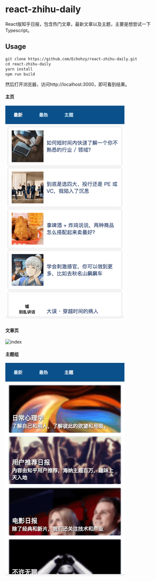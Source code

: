 # react-zhihu-daily

React版知乎日报，包含热门文章，最新文章以及主题，主要是想尝试一下Typescript。

## Usage

```
git clone https://github.com/Echohzy/react-zhihu-daily.git
cd react-zhihu-daily
yarn install
npm run build
```

然后打开浏览器，访问http://localhost:3000，即可看到结果。

#### 主页
![index](src/images/index.gif)

#### 文章页
![index](src/images/article.gif)

#### 主题组
![index](src/images/theme.gif)
